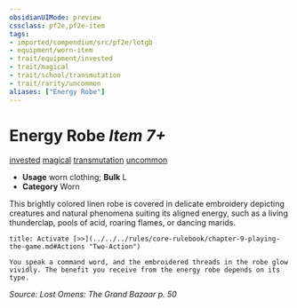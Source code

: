 ```yaml
---
obsidianUIMode: preview
cssclass: pf2e,pf2e-item
tags:
- imported/compendium/src/pf2e/lotgb
- equipment/worn-item
- trait/equipment/invested
- trait/magical
- trait/school/transmutation
- trait/rarity/uncommon
aliases: ["Energy Robe"]
---
```

# Energy Robe *Item 7+*  
[invested](invested.md)  [magical](magical.md)  [transmutation](transmutation.md)  [uncommon](uncommon.md)  

- **Usage** worn clothing; **Bulk** L
- **Category** Worn

This brightly colored linen robe is covered in delicate embroidery depicting creatures and natural phenomena suiting its aligned energy, such as a living thunderclap, pools of acid, roaring flames, or dancing marids.

```ad-embed-ability
title: Activate [>>](../../../rules/core-rulebook/chapter-9-playing-the-game.md#Actions "Two-Action")

You speak a command word, and the embroidered threads in the robe glow vividly. The benefit you receive from the energy robe depends on its type.
```

*Source: Lost Omens: The Grand Bazaar p. 50*
